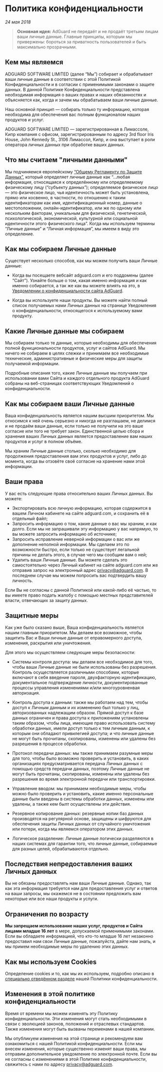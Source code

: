 # Политика конфиденциальности
*24 мая 2018*

> **Основная идея:** AdGuard не передаёт и не продаёт третьим лицам ваши личные данные. Главные принципы, которым мы привержены: бороться за приватность пользователей и быть максимально прозрачными.

## Кем мы являемся

ADGUARD SOFTWARE LIMITED (далее “Мы”) собирает и обрабатывает ваши личные данные в соответствии с этой Политикой Конфиденциальности и в согласии с применимыми законами о защите данных. В данной Политике Конфиденциальности представлена необходимая информация о ваших правах и наших обязанностях и объясняется как, когда и зачем мы обрабатываем ваши личные данные.

Наш основной принцип — собирать только ту информацию, которая необходима для обеспечения вас полным функционалом наших продуктов и услуг.

ADGUARD SOFTWARE LIMITED — зарегистрированная в Лимассоле, Кипр компания с офисом, зарегистрированным по адресу 3rd floor Iris House, John Kennedy St., 3106 Лимассол, Кипр, и она выступает в роли оператора личных данных при обработке ваших данных.

## Что мы считаем "личными данными"

Мы подчиняемся европейскому [“Общему Регламенту по Защите Данных”](http://eur-lex.europa.eu/legal-content/EN/TXT/PDF/?uri=CELEX:32016R0679&from=EN), который определяет личные данные как “...любая информация, относящаяся к определённому или определяемому физическому лицу (“субъекту данных”); определяемое физическое лицо — это физическое лицо, чья идентичность может быть установлена, прямо или косвенно, в частности, по отношению к таким идентификаторам как имя, идентификационный номер, данные о местоположении, онлайн-идентификатор, или же по одному или нескольким факторам, уникальным для физической, генетической, психологической, экономической, культурной или социальной идентичности этого физического лица”. Когда мы используем термины “Личные данные” и “Личная информация”, мы имеем в виду это определение. 

## Как мы собираем Личные данные

Существует несколько способов, как мы можем получить ваши Личные данные:

- Когда вы посещаете вебсайт adguard.com и его поддомены (далее “Сайт”). Узнайте больше о том, какая именно информация и как именно собирается, а так же как вы можете влиять на это, в [Уведомлении о конфиденциальности сайта AdGuard](https://adguard.com/privacy/website.html).

- Когда вы используете наши продукты. Вы можете найти полный список получаемых нами Личных данных на странице Уведомления о конфиденциальности, относящегося к используемому вами продукту. 

## Какие Личные данные мы собираем

Мы собираем только те данные, которые необходимы для обеспечения полной функциональности продуктов, услуг и сайтов AdGuard. Мы ничего не собираем в целях слежки и принимаем все необходимые технические, административные и физические меры для защиты получаемой информации.

Подробные описания того, какие Личные данные мы получаем при использовании вами Сайта и каждого отдельного продукта AdGuard собраны на веб-страницах соответствующих Уведомлений о конфиденциальности.

## Как мы собираем ваши Личные данные

Ваша конфиденциальность является нашим высшим приоритетом. Мы относимся к ней очень серьезно и никогда не разглашаем, не делимся и не продаём ваши данные, если только не получили на это ваше согласие или того не требует закон. Единственной целью сбора и хранения ваших Личных данных является предоставление вам наших продуктов и услуг в полном объёме.

Мы храним Личные данные столько, сколько необходимо для продолжения предоставления вам этих продуктов и услуг, либо до момента, когда вы отзовёте своё согласие на хранение нами этой информации.

## Ваши права

У вас есть следующие права относительно ваших Личных данных. Вы можете:

- Экспортировать всю личную информацию, которая содержится в вашем Личном кабинете на сайте adguard.com, и сохранить её в отдельный файл;
- Запросить информацию о том, какие данные о вас мы храним, и как долго. Если мы не запрашивали эту информацию у вас напрямую, то вы можете запросить информацию об источнике;
- Запросить исправление неверной информации о вас или же дополнение неполной информации. Мы сделаем это по возможности быстро, если только не существует легальной причины не делать этого, в случае чего мы сообщим вам о ней;  
- Удалить ваши Личные данные. Вы можете сделать это самостоятельно через Личный кабинет на сайте adguard.com или же отправив запрос на электронный адрес privacy@adguard.com. В последнем случае мы можем попросить вас подтвердить вашу личность.


Если Вы не согласны с данной Политикой или какой-либо её частью, то вы имеете право подать жалобу с помощью местных представителей власти, отвечающих за защиту данных.


## Защитные меры

Как уже было сказано выше, Ваша конфиденциальность является нашим главным приоритетом. Мы делаем все возможное, чтобы защитить Вас и Ваши личные данные от еправомерного доступа, изменения, раскрытия или уничтожения. 

Для этого мы осуществляем следующие меры безопасности:

- Системы контроля доступа: мы делаем все необходимое для того, чтобы ваши Личные данные не были использованы без разрешения. Контроль осуществляется различными способами, которые включают в себя введение пароля, двухфакторную идентификацию, документальное подтверждение личности, документированные процессы управления изменениями и/или многоуровненвая авторизация. 

- Контроль доступа к данным: также мы работаем над тем, чтобы доступ к Личным данным и их изменению был только у лиц, авторизованных надлежащим образом. Прямой доступ к базе данных ограничен и права доступа к приложениям установлены таким образом, чтобы лица, имеющие право использовать систему обработки данных, имели доступ только к тем личным данным, к которым они обладают привилегией доступа; и что личные данные не могут быть прочитаны, скопированы, изменены или удалены без разрешения в процессе обработки. 

- Протокол передачи данных: мы также принимаем разумные меры для того, чтобы было возможно проверить и установить, в каких организациях предусматривается передача Личных данных с помощью средств передачи данных, поэтому Личные данные не могут быть прочитаны, скопированы, изменены или удалены без разрешения во время электронной передачи или транспортировки. 

- Управление вводом: мы принимаем необходимые меры, чтобы можно было проверить и установить, какие именно персональные данные были введены в системы обработки данных, изменены или удалены, а также кем былт осуществлены эти действия. 

- Резервное копирование данных: резервные копии баз данных производятся на регулярной основе, защищены и шифруются для обеспечения защиты Личных  данных от случайного уничтожения или потери, когда мы являемся оператором этих данных.

- Логическое разделение: Личные данные логически разделяются в наших системах для гарантии того, что личные данные, собираемые для разных целей, обрабатываются отдельно.

## Последствия непредоставления ваших Личных данных

Вы не обязаны предоставлять нам ваши Личные данные. Однако, так как эта информация требуется нам для предоставления услуг и ответов на ваши запросы, мы окажемся не в состоянии предложить вам некоторые или все наши продукты и услуги.

## Ограничения по возрасту

__Мы запрещаем использование наших услуг, продуктов и Сайта лицами младше 16 лет__ в мере, допускаемой применимыми законами. Если вы обладаете информацией, что кто-то младше 16 лет незаконно предоставил нам свои Личные данные, пожалуйста, дайте нам знать, и мы примем необходимые меры по удалению этих данных.

## Как мы используем Cookies

Определение cookies и то, как мы их используем, подробно описано в [специально отведённом разделе](https://adguard.com/privacy/website.html#anchor-1) нашей Политики конфиденциальности.

## Изменения в этой политике конфиденциальности

Время от времени мы можем изменять эту Политику конфиденциальности. Эти изменения могут стать необходимыми в связи с эволюцией законов, положений и отраслевых стандартов. Также изменения могут быть вызваны переменами в нашей компании. 

Мы опубликуем изменения на этой странице и рекомендуем вам ознакомиться с нашей Политикой конфиденциальности. Если мы внесем изменения, которые существенно изменят ваши права, мы отправим дополнительное уведомление по электронной почте. Если вы не согласны с изменениями в этой Политике конфиденциальности, свяжитесь с нами по адресу privacy@adguard.com.
